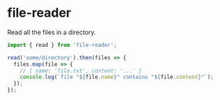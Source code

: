 # file-reader

Read all the files in a directory.

```js
import { read } from 'file-reader';

read('some/directory').then(files => {
  files.map(file => {
    // { name: 'file.txt', content: '...' }
    console.log(`file "${file.name}" contains "${file.content}"`);
  });
});
```